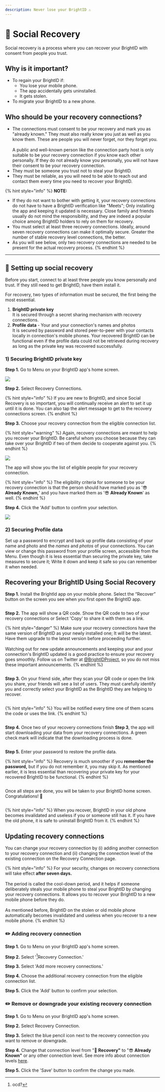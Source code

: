 ```yaml
---
description: Never lose your BrightID ⚠️
---
```


# 👯 Social Recovery

Social recovery is a process where you can recover your BrightID with consent from people you trust.

## **Why is it important?**

* To regain your BrightID if:
  * You lose your mobile phone.
  * The app accidentally gets uninstalled.
  * It gets stolen.
* To migrate your BrightID to a new phone.

## **Who should be your recovery connections?**

* The connections must consent to be your recovery and mark you as "already known." They must also really know you just as well as you know them. These are people you will never forget, nor they forget you.\
  \
  A public and well-known person like the connection party host is only suitable to be your recovery connection if you know each other personally. If they do not already know you personally, you will not have their consent to be your recovery connection.
* They must be someone you trust not to steal your BrightID.
* They must be reliable, as you will need to be able to reach out and contact them every time you need to recover your BrightID.

{% hint style="info" %}
**NOTE:**

* If they do not want to bother with getting it, your recovery connections do not have to have a BrightID verification like "Meets"; Only installing the app and keeping it updated is necessary. Close family and friends usually do not mind the responsibility, and they are indeed a popular choice among BrightID holders to rely on them for recovery.
* You must select at least three recovery connections. Ideally, around seven recovery connections can make it optimally secure. Greater the number of stable recovery level connections, the better.
* As you will see below, only two recovery connections are needed to be present for the actual recovery process.
{% endhint %}

****

## 🔐 Setting up social recovery

Before you start, connect to at least three people you know personally and trust. If they still need to get BrightID, have them install it.&#x20;

For recovery, two types of information must be secured, the first being the most essential.

1. **BrightID private key**\
   It is secured through a secret sharing mechanism with recovery connections.
2. **Profile data** - Your and your connection's names and photos\
   It is secured by password and stored peer-to-peer with your contacts locally in connection's mobile phones. Your recovered BrightID can be functional even if the profile data could not be retrieved during recovery as long as the private key was recovered successfully.

### 1) Securing BrightID private key

**Step 1.** Go to Menu on your BrightID app's home screen.&#x20;

![](<../.gitbook/assets/Social Recovery\_S1.png>)

**Step 2.** Select Recovery Connections.

{% hint style="info" %}
If you are new to BrightID, and since Social Recovery is so important, you will continually receive an alert to set it up until it is done. You can also tap the alert message to get to the recovery connections screen.
{% endhint %}

**Step 3.** Choose your recovery connection from the eligible connection list.&#x20;

{% hint style="warning" %}
Again, recovery connections are meant to help you recover your BrightID. Be careful whom you choose because they can take over your BrightID if two of them decide to cooperate against you.
{% endhint %}

![](<../.gitbook/assets/Social Recovery\_S3.png>)

The app will show you the list of eligible people for your recovery connection.&#x20;

{% hint style="info" %}
The eligibility criteria for someone to be your recovery connection is that the person should have marked you as '😎 **Already Known,**' and you have marked them as '😎 **Already Known**' as well.&#x20;
{% endhint %}

**Step 4.** Click the 'Add' button to confirm your selection.

![](<../.gitbook/assets/Social Recovery\_S4.png>)

### 2) Securing Profile data

Set up a password to encrypt and back up profile data consisting of your name and photo and the _names_ and _photos_ of your connections. You can view or change this password from your profile screen, accessible from the Menu. Even though it is less essential than securing the private key, take measures to secure it; Write it down and keep it safe so you can remember it when needed.

## Recovering your BrightID Using Social Recovery

**Step 1.** Install the BrightId app on your mobile phone. Select the “Recover” button on the screen you see when you first open the BrightID app.

<figure><img src="../.gitbook/assets/Recovery w SR_S1.png" alt=""><figcaption></figcaption></figure>

**Step 2.** The app will show a QR code. Show the QR code to two of your recovery connections or Select 'Copy' to share it with them as a link.&#x20;

{% hint style="danger" %}
Make sure your recovery connections have the same version of BrightID as your newly installed one; It will be the latest. Have them upgrade to the latest version before proceeding further.\
\
Watching out for new update announcements and keeping your and your connection's BrightID updated is a good practice to ensure your recovery goes smoothly. Follow us on Twitter at [@BrightIDProject](https://twitter.com/BrightIDProject), so you do not miss these important announcements.
{% endhint %}

<figure><img src="../.gitbook/assets/Recovery w SR_S2 (2).png" alt=""><figcaption></figcaption></figure>

**Step 3.** On your friend side, after they scan your QR code or open the link you share, your friends will see a list of users. They must carefully identify you and correctly select your BrightID as the BrightID they are helping to recover.

<figure><img src="../.gitbook/assets/Recovery w SR_S3.png" alt=""><figcaption></figcaption></figure>

{% hint style="info" %}
You will be notified every time one of them scans the code or uses the link.&#x20;
{% endhint %}

<figure><img src="../.gitbook/assets/Recovery w SR_S3_i (1).png" alt=""><figcaption></figcaption></figure>

**Step 4.** Once two of your recovery connections finish **Step 3**, the app will start downloading your data from your recovery connections. A green check mark will indicate that the downloading process is done.

<figure><img src="../.gitbook/assets/Recovery w SR_S4.png" alt=""><figcaption></figcaption></figure>

**Step 5.** Enter your password to restore the profile data.

{% hint style="info" %}
Recovery is much smoother if you **remember the password,** but if you do not remember it, you may skip it. As mentioned earlier, it is less essential than recovering your private key for your recovered BrightID to be functional.
{% endhint %}

<figure><img src="../.gitbook/assets/Recovery w SR_S5.png" alt=""><figcaption></figcaption></figure>

Once all steps are done, you will be taken to your BrightID home screen. Congratulations! 🎊

<figure><img src="../.gitbook/assets/Recovery w SR_S6.png" alt=""><figcaption></figcaption></figure>

{% hint style="info" %}
When you recover, BrightID in your old phone becomes invalidated and useless if you or someone still has it. If you have the old phone, it is safe to uninstall BrightID from it.
{% endhint %}

## Updating recovery connections

You can change your recovery connection by (i) adding another connection to your recovery connection and (ii) changing the connection level of the existing connection on the Recovery Connection page.&#x20;

{% hint style="info" %}
For your security, changes on recovery connections will take effect **after seven days.**\
\
The period is called the cool-down period, and it helps if someone deliberately steals your mobile phone to steal your BrightID by changing your recovery connections. It allows you to recover your BrightID to a new mobile phone before they do.\
\
As mentioned before, BrightID on the stolen or old mobile phone automatically becomes invalidated and useless when you recover to a new mobile phone.
{% endhint %}

### ✏️ Adding recovery connection

**Step 1.** Go to Menu on your BrightID app's home screen.&#x20;

**Step 2.** Select '[^1]Recovery Connection.'

**Step 3.** Select 'Add more recovery connections.'

**Step 4.** Choose the additional recovery connection from the eligible connection list.&#x20;

**Step 5.** Click the 'Add' button to confirm your selection.

### ✏️ Remove or downgrade your existing recovery connection

**Step 1.** Go to Menu on your BrightID app's home screen.&#x20;

**Step 2.** Select Recovery Connection.

**Step 3.** Select the blue pencil icon next to the recovery connection you want to remove or downgrade.

**Step 4.** Change that connection level from "🔐 **Recovery"** to "😎 **Already Known"** or any other connection level. See more info about connection levels [here](../connection-levels.md).

**Step 5.** Click the 'Save' button to confirm the change you made.



[^1]: ocd?
